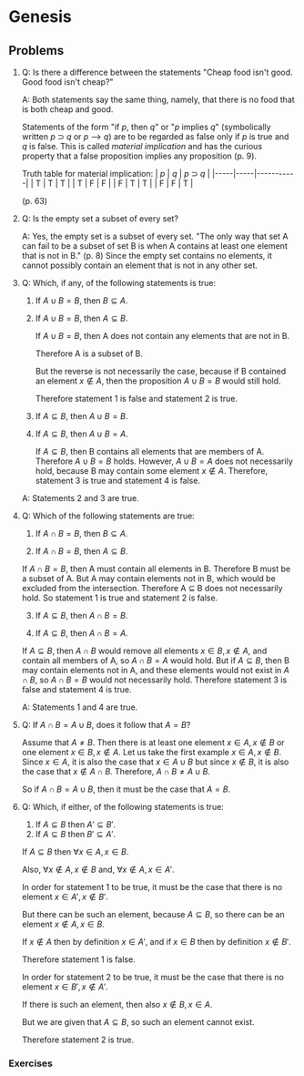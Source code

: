 # Genesis

## Problems

1. Q: Is there a difference between the statements "Cheap food isn't good. Good food isn't cheap?"

    A: Both statements say the same thing, namely, that there is no food that is both cheap and good.

    Statements of the form "if *p*, then *q*" or "*p* implies *q*" (symbolically written *p* ⊃ *q* or *p* ⟶ *q*) are to be regarded as false only if *p* is true and *q* is false.
    This is called *material implication* and has the curious property that a false proposition implies any proposition (p. 9).

    Truth table for material implication:
    | *p* | *q* | *p* ⊃ *q* |
    |-----|-----|-----------|
    |  T  |  T  |     T     |
    |  T  |  F  |     F     |
    |  F  |  T  |     T     |
    |  F  |  F  |     T     |

    (p. 63)

2. Q: Is the empty set a subset of every set?

    A: Yes, the empty set is a subset of every set.
    "The only way that set A can fail to be a subset of set B is when A contains at least one element that is not in B." (p. 8)
    Since the empty set contains no elements, it cannot possibly contain an element that is not in any other set.

3. Q: Which, if any, of the following statements is true:
    1. If $A \cup B = B$, then $B \subseteq A$.

    2. If $A \cup B = B$, then $A \subseteq B$.

        If $A \cup B = B$, then A does not contain any elements that are not in B.

        Therefore A is a subset of B.

        But the reverse is not necessarily the case, because if B contained an element $x \notin A$, then the proposition $A \cup B = B$  would still hold.

        Therefore statement 1 is false and statement 2 is true.

    3. If $A \subseteq B$, then $A \cup B = B$.

    4. If $A \subseteq B$, then $A \cup B = A$.

        If $A \subseteq B$, then B contains all elements that are members of A.
        Therefore $A \cup B = B$ holds.
        However, $A \cup B = A$ does not necessarily hold, because B may contain some element $x \notin A$.
        Therefore, statement 3 is true and statement 4 is false.

    A: Statements 2 and 3 are true.

4. Q: Which of the following statements are true:
    1. If $A \cap B = B$, then $B \subseteq A$.

    2. If $A \cap B = B$, then $A \subseteq B$.

      If $A \cap B = B$, then A must contain all elements in B.
      Therefore B must be a subset of A.
      But A may contain elements not in B, which would be excluded from the intersection.
      Therefore A ⊆ B does not necessarily hold.
      So statement 1 is true and statement 2 is false.

    3. If $A \subseteq B$, then $A \cap B = B$.

    4. If $A \subseteq B$, then $A \cap B = A$.

      If $A \subseteq B$, then $A \cap B$ would remove all elements $x \in B, x \notin A$, and contain all members of A, so $A \cap B = A$ would hold.
      But if $A \subseteq B$, then B may contain elements not in A, and these elements would not exist in $A \cap B$, so $A \cap B = B$ would not necessarily hold.
      Therefore statement 3 is false and statement 4 is true.

    A: Statements 1 and 4 are true.

5. Q: If $A \cap B = A \cup B$, does it follow that $A = B$?

    Assume that $A \neq B$.
    Then there is at least one element $x \in A, x \notin B$ or one element $x \in B, x \notin A$.
    Let us take the first example $x \in A, x \notin B$.
    Since $x \in A$, it is also the case that $x \in A \cup B$ but since $x \notin B$, it is also the case that $x \notin A \cap B$.
    Therefore, $A \cap B \neq A \cup B$.

    So if $A \cap B = A \cup B$, then it must be the case that $A = B$.

6. Q: Which, if either, of the following statements is true:

    1. If $A \subseteq B$ then $A' \subseteq B'$.
    2. If $A \subseteq B$ then $B' \subseteq A'$.

    If $A \subseteq B$ then $\forall x \in A, x \in B$.

    Also, $\forall x \notin A, x \notin B$ and, $\forall x \notin A, x \in A'$.

    In order for statement 1 to be true, it must be the case that there is no element $x \in A', x \notin B'$.

    But there can be such an element, because $A \subseteq B$, so there can be an element $x \notin A, x \in B$.

    If $x \notin A$ then by definition $x \in A'$, and if $x \in B$ then by definition $x \notin B'$.

    Therefore statement 1 is false.

    In order for statement 2 to be true, it must be the case that there is no element $x \in B', x \notin A'$.

    If there is such an element, then also $x \notin B, x \in A$.

    But we are given that $A \subseteq B$, so such an element cannot exist.

    Therefore statement 2 is true.

### Exercises

